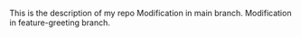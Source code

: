 This is the description of my repo
Modification in main branch.
Modification in feature-greeting branch.



